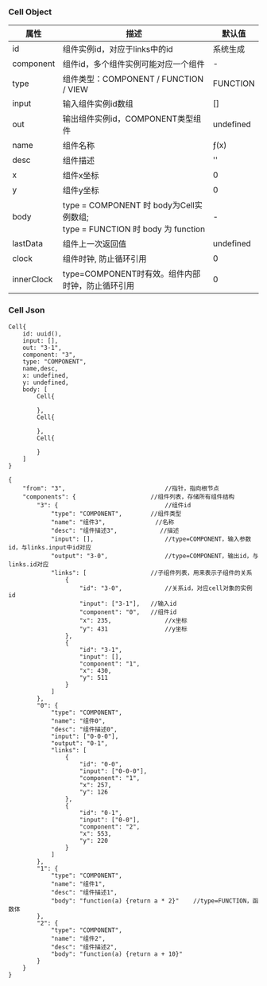 ### Cell Object

| 属性 | 描述 | 默认值 |
| --- | --- | --- |
| id | 组件实例id，对应于links中的id | 系统生成 |
| component | 组件id，多个组件实例可能对应一个组件 | - |
| type | 组件类型：COMPONENT / FUNCTION / VIEW | FUNCTION |
| input | 输入组件实例id数组 | [] |
| out | 输出组件实例id，COMPONENT类型组件 | undefined |
| name | 组件名称 | ƒ(x) |
| desc | 组件描述 | '' |
| x | 组件x坐标 | 0 |
| y | 组件y坐标 | 0 |
| body | type = COMPONENT 时 body为Cell实例数组; <br> type = FUNCTION 时 body 为 function | - |
| lastData | 组件上一次返回值 | undefined |
| clock | 组件时钟, 防止循环引用 | 0 |
| innerClock | type=COMPONENT时有效。组件内部时钟，防止循环引用 | 0 |

### Cell Json

```
Cell{
	id: uuid(),
	input: [],
	out: "3-1",
	component: "3",
	type: "COMPONENT",
	name,desc,
	x: undefined,
	y: undefined,
	body: [
		Cell{

		},
		Cell{

		},
		Cell{

		}
	]
}
```

```
{
	"from": "3",							//指针，指向根节点
	"components": {						//组件列表，存储所有组件结构
		"3": {								//组件id
			"type": "COMPONENT",		//组件类型
			"name": "组件3",				//名称
			"desc": "组件描述3",			//描述
			"input": [],					//type=COMPONENT，输入参数id，与links.input中id对应
			"output": "3-0",				//type=COMPONENT，输出id，与links.id对应
			"links": [					//子组件列表，用来表示子组件的关系
				{
					"id": "3-0",			//关系id，对应cell对象的实例id
					"input": ["3-1"],	//输入id
					"component": "0",	//组件id
					"x": 235,				//x坐标
					"y": 431				//y坐标
				},
				{
					"id": "3-1",
					"input": [],
					"component": "1",
					"x": 430,
					"y": 511
				}
			]
		},
		"0": {
			"type": "COMPONENT",
			"name": "组件0",
			"desc": "组件描述0",
			"input": ["0-0-0"],
			"output": "0-1",
			"links": [
				{
					"id": "0-0",
					"input": ["0-0-0"],
					"component": "1",
					"x": 257,
					"y": 126
				},
				{
					"id": "0-1",
					"input": ["0-0"],
					"component": "2",
					"x": 553,
					"y": 220
				}
			]
		},
		"1": {
			"type": "COMPONENT",
			"name": "组件1",
			"desc": "组件描述1",
			"body": "function(a) {return a * 2}"	//type=FUNCTION，函数体
		},
		"2": {
			"type": "COMPONENT",
			"name": "组件2",
			"desc": "组件描述2",
			"body": "function(a) {return a + 10}"
		}
	}
}
```